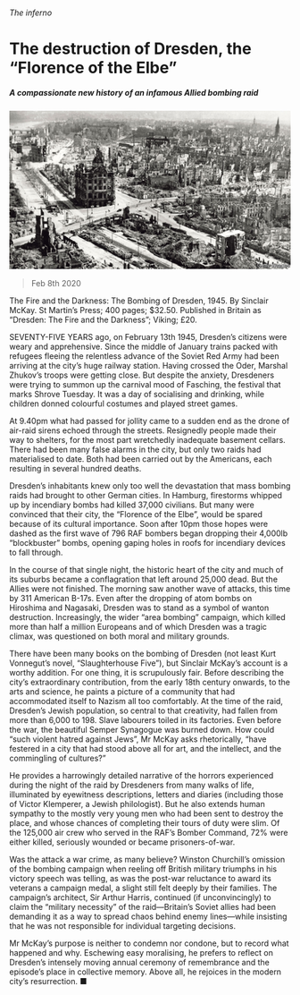 ###### The inferno

# The destruction of Dresden, the “Florence of the Elbe” 

##### A compassionate new history of an infamous Allied bombing raid 

![image](images/20200208_BKP005_0.jpg) 

> Feb 8th 2020 

The Fire and the Darkness: The Bombing of Dresden, 1945. By Sinclair McKay. St Martin’s Press; 400 pages; $32.50. Published in Britain as “Dresden: The Fire and the Darkness”; Viking; £20.

SEVENTY-FIVE YEARS ago, on February 13th 1945, Dresden’s citizens were weary and apprehensive. Since the middle of January trains packed with refugees fleeing the relentless advance of the Soviet Red Army had been arriving at the city’s huge railway station. Having crossed the Oder, Marshal Zhukov’s troops were getting close. But despite the anxiety, Dresdeners were trying to summon up the carnival mood of Fasching, the festival that marks Shrove Tuesday. It was a day of socialising and drinking, while children donned colourful costumes and played street games.


At 9.40pm what had passed for jollity came to a sudden end as the drone of air-raid sirens echoed through the streets. Resignedly people made their way to shelters, for the most part wretchedly inadequate basement cellars. There had been many false alarms in the city, but only two raids had materialised to date. Both had been carried out by the Americans, each resulting in several hundred deaths.

Dresden’s inhabitants knew only too well the devastation that mass bombing raids had brought to other German cities. In Hamburg, firestorms whipped up by incendiary bombs had killed 37,000 civilians. But many were convinced that their city, the “Florence of the Elbe”, would be spared because of its cultural importance. Soon after 10pm those hopes were dashed as the first wave of 796 RAF bombers began dropping their 4,000lb “blockbuster” bombs, opening gaping holes in roofs for incendiary devices to fall through.

In the course of that single night, the historic heart of the city and much of its suburbs became a conflagration that left around 25,000 dead. But the Allies were not finished. The morning saw another wave of attacks, this time by 311 American B-17s. Even after the dropping of atom bombs on Hiroshima and Nagasaki, Dresden was to stand as a symbol of wanton destruction. Increasingly, the wider “area bombing” campaign, which killed more than half a million Europeans and of which Dresden was a tragic climax, was questioned on both moral and military grounds.

There have been many books on the bombing of Dresden (not least Kurt Vonnegut’s novel, “Slaughterhouse Five”), but Sinclair McKay’s account is a worthy addition. For one thing, it is scrupulously fair. Before describing the city’s extraordinary contribution, from the early 18th century onwards, to the arts and science, he paints a picture of a community that had accommodated itself to Nazism all too comfortably. At the time of the raid, Dresden’s Jewish population, so central to that creativity, had fallen from more than 6,000 to 198. Slave labourers toiled in its factories. Even before the war, the beautiful Semper Synagogue was burned down. How could “such violent hatred against Jews”, Mr McKay asks rhetorically, “have festered in a city that had stood above all for art, and the intellect, and the commingling of cultures?”

He provides a harrowingly detailed narrative of the horrors experienced during the night of the raid by Dresdeners from many walks of life, illuminated by eyewitness descriptions, letters and diaries (including those of Victor Klemperer, a Jewish philologist). But he also extends human sympathy to the mostly very young men who had been sent to destroy the place, and whose chances of completing their tours of duty were slim. Of the 125,000 air crew who served in the RAF’s Bomber Command, 72% were either killed, seriously wounded or became prisoners-of-war.

Was the attack a war crime, as many believe? Winston Churchill’s omission of the bombing campaign when reeling off British military triumphs in his victory speech was telling, as was the post-war reluctance to award its veterans a campaign medal, a slight still felt deeply by their families. The campaign’s architect, Sir Arthur Harris, continued (if unconvincingly) to claim the “military necessity” of the raid—Britain’s Soviet allies had been demanding it as a way to spread chaos behind enemy lines—while insisting that he was not responsible for individual targeting decisions.

Mr McKay’s purpose is neither to condemn nor condone, but to record what happened and why. Eschewing easy moralising, he prefers to reflect on Dresden’s intensely moving annual ceremony of remembrance and the episode’s place in collective memory. Above all, he rejoices in the modern city’s resurrection. ■

